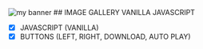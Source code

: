 <img src="https://user-images.githubusercontent.com/31342007/174409042-20f6e486-5aa5-46ad-bf79-a975f6d1f38c.png" alt="my banner">
## IMAGE GALLERY VANILLA JAVASCRIPT

- [x] JAVASCRIPT (VANILLA)
- [x] BUTTONS (LEFT, RIGHT, DOWNLOAD, AUTO PLAY)
